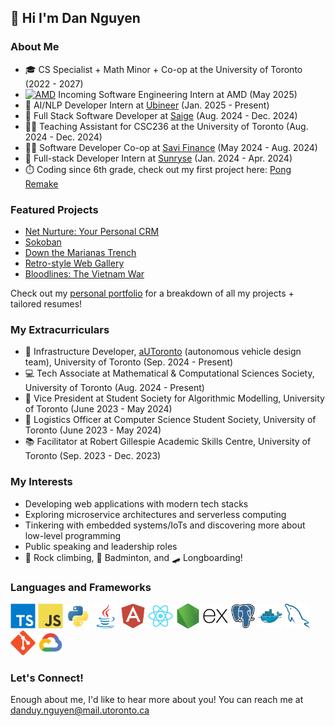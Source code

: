 ## 👋 Hi I'm Dan Nguyen

### About Me
- 🎓 CS Specialist + Math Minor + Co-op at the University of Toronto (2022 - 2027)
- <a href="https://emoji.gg/emoji/9567-amd"><img src="https://cdn3.emoji.gg/emojis/9567-amd.png" width="20px" height="20px" alt="AMD"></a> Incoming Software Engineering Intern at AMD (May 2025)
- 💸 AI/NLP Developer Intern at [Ubineer](https://ubineer.com/) (Jan. 2025 - Present)
- 💼 Full Stack Software Developer at [Saige](https://www.realsaige.com/) (Aug. 2024 - Dec. 2024)
- 👨‍🏫 Teaching Assistant for CSC236 at the University of Toronto (Aug. 2024 - Dec. 2024)
- 🧑‍💻 Software Developer Co-op at [Savi Finance](https://financesavi.com/) (May 2024 - Aug. 2024)
- 🧠 Full-stack Developer Intern at [Sunryse](https://www.linkedin.com/company/sunryseapp) (Jan. 2024 - Apr. 2024)
- ⏱️ Coding since 6th grade, check out my first project here: [Pong Remake](https://github.com/nuhgooyin/Pong-Game)

### Featured Projects
- [Net Nurture: Your Personal CRM](https://github.com/nuhgooyin/net-nurture)
- [Sokoban](https://github.com/nuhgooyin/sokoban)
- [Down the Marianas Trench](https://github.com/nuhgooyin/Down-The-Marianas-Trench)
- [Retro-style Web Gallery](https://github.com/nuhgooyin/Retro-Style-Gallery)
- [Bloodlines: The Vietnam War](https://github.com/nuhgooyin/Bloodlines-The-Vietnam-War)

Check out my [personal portfolio](https://nuhgooy.in/) for a breakdown of all my projects + tailored resumes!

### My Extracurriculars
- 🚗 Infrastructure Developer, [aUToronto](https://www.autodrive.utoronto.ca/) (autonomous vehicle design team), University of Toronto (Sep. 2024 - Present)
- 💻 Tech Associate at Mathematical & Computational Sciences Society, University of Toronto (Aug. 2024 - Present)
- 🎤 Vice President at Student Society for Algorithmic Modelling, University of Toronto (June 2023 - May 2024)
- 🎉 Logistics Officer at Computer Science Student Society, University of Toronto (June 2023 - May 2024)
- 📚 Facilitator at Robert Gillespie Academic Skills Centre, University of Toronto (Sep. 2023 - Dec. 2023)

### My Interests
- Developing web applications with modern tech stacks
- Exploring microservice architectures and serverless computing
- Tinkering with embedded systems/IoTs and discovering more about low-level programming
- Public speaking and leadership roles
- 🧗 Rock climbing, 🏸 Badminton, and 🛹 Longboarding!

### Languages and Frameworks
<code><img height="40" src="https://raw.githubusercontent.com/devicons/devicon/master/icons/typescript/typescript-original.svg"></code>
<code><img height="40" src="https://raw.githubusercontent.com/devicons/devicon/master/icons/javascript/javascript-original.svg"></code>
<code><img height="40" src="https://raw.githubusercontent.com/devicons/devicon/master/icons/python/python-original.svg"></code>
<code><img height="40" src="https://raw.githubusercontent.com/devicons/devicon/master/icons/java/java-original.svg"></code>
<code><img height="40" src="https://raw.githubusercontent.com/devicons/devicon/master/icons/angularjs/angularjs-plain.svg"></code>
<code><img height="40" src="https://raw.githubusercontent.com/devicons/devicon/master/icons/react/react-original.svg"></code>
<code><img height="40" src="https://raw.githubusercontent.com/devicons/devicon/master/icons/nodejs/nodejs-original.svg"></code>
<code><img height="40" src="https://raw.githubusercontent.com/devicons/devicon/master/icons/express/express-original.svg"></code>
<code><img height="40" src="https://raw.githubusercontent.com/devicons/devicon/master/icons/postgresql/postgresql-original.svg"></code>
<code><img height="40" src="https://raw.githubusercontent.com/devicons/devicon/master/icons/docker/docker-original.svg"></code>
<code><img height="40" src="https://raw.githubusercontent.com/devicons/devicon/master/icons/mysql/mysql-original.svg"></code>
<code><img height="40" src="https://raw.githubusercontent.com/devicons/devicon/master/icons/git/git-original.svg"></code>
<code><img height="40" src="https://raw.githubusercontent.com/devicons/devicon/master/icons/googlecloud/googlecloud-original.svg"></code>

### Let's Connect!
Enough about me, I'd like to hear more about you! You can reach me at [danduy.nguyen@mail.utoronto.ca](danduy.nguyen@mail.utoronto.ca)
